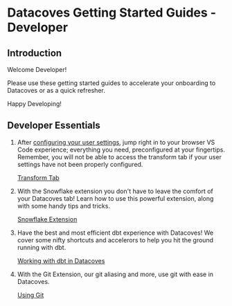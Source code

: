 # Datacoves Getting Started Guides - Developer

## Introduction
Welcome Developer! 

Please use these getting started guides to accelerate your onboarding to Datacoves or as a quick refresher. 

Happy Developing!

## Developer Essentials
1. After [configuring your user settings](how-tos/datacoves/transform/initial.md), jump right in to your browser VS Code experience; everything you need, preconfigured at your fingertips. Remember, you will not be able to access the transform tab if your user settings have not been properly configured.

    [Transform Tab](getting-started/developer/transform-tab.md)

2. With the Snowflake extension you don't have to leave the comfort of your Datacoves tab! Learn how to use this powerful extension, along with some handy tips and tricks. 

   [Snowflake Extension](getting-started/developer/snowflake-extension.md)

3. Have the best and most efficient dbt experience with Datacoves! We cover some nifty shortcuts and accelerors to help you hit the ground running with dbt.
   
   [Working with dbt in Datacoves](getting-started/developer/working-with-dbt-datacoves.md)

4. With the Git Extension, our git aliasing and more, use git with ease in Datacoves.
   
   [Using Git](getting-started/developer/using-git.md)